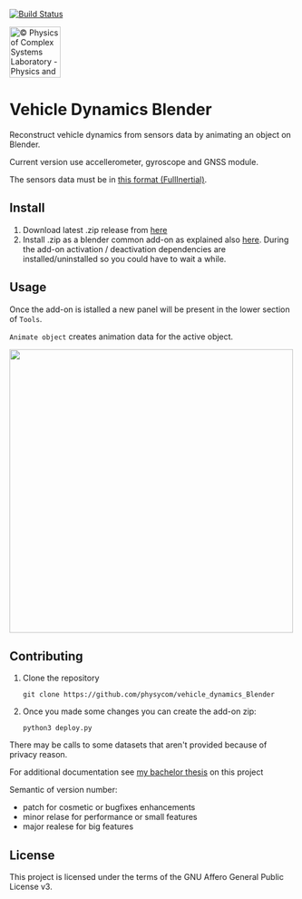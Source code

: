 [![Build Status](https://travis-ci.com/physycom/vehicle_dynamics_Blender.svg?token=ARsqFbnmSqtxTfRHuZy8&branch=master)](https://travis-ci.com/physycom/inertial_to_blender)
<a href="http://www.physycom.unibo.it"> 
<div class="image">
<img src="https://cdn.rawgit.com/physycom/templates/697b327d/logo_unibo.png" width="90" height="90" alt="© Physics of Complex Systems Laboratory - Physics and Astronomy Department - University of Bologna"> 
</div>
</a>
<div class="image">

# Vehicle Dynamics Blender

Reconstruct vehicle dynamics from sensors data by animating an object on Blender.

Current version use accellerometer, gyroscope and GNSS module.

The sensors data must be in [this format (FullInertial)](https://github.com/physycom/file_format_specifications/blob/master/formati_file.md).

## Install

1. Download latest .zip release from [here](https://github.com/physycom/vehicle_dynamics_Blender/releases) 
2. Install .zip as a blender common add-on as explained also [here](https://docs.blender.org/manual/en/dev/preferences/addons.html).
During the add-on activation / deactivation dependencies are installed/uninstalled so you could have to wait a while.

## Usage

Once the add-on is istalled a new panel will be present in the lower section of `Tools`.

`Animate object` creates animation data for the active object.

<img src="https://i.imgur.com/fyKlqjl.png" width="500" />




## Contributing

1. Clone the repository 
	```
	git clone https://github.com/physycom/vehicle_dynamics_Blender
	```
2. Once you made some changes you can create the add-on zip:
	```
	python3 deploy.py
	```
	
There may be calls to some datasets that aren't provided because of privacy reason.

For additional documentation see [my bachelor thesis](https://github.com/federicoB/bachelor_thesis) on this project

Semantic of version number:
* patch for cosmetic or bugfixes enhancements
* minor relase for performance or small features
* major realese for big features

## License
This project is licensed under the terms of the GNU Affero General Public License v3.